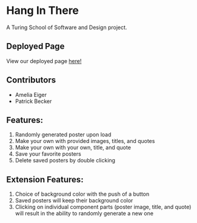 # Hang In There

A Turing School of Software and Design project.

## Deployed Page 

View our deployed page [here!](https://ameliaeiger.github.io/hang-in-there-boilerplate/)

## Contributors

- Amelia Eiger
- Patrick Becker

## Features:

1. Randomly generated poster upon load
2. Make your own with provided images, titles, and quotes
3. Make your own with your own, title, and quote
4. Save your favorite posters
5. Delete saved posters by double clicking

## Extension Features:

1. Choice of background color with the push of a button
2. Saved posters will keep their background color
3. Clicking on individual component parts (poster image, title, and quote) will result in the ability to randomly generate a new one
